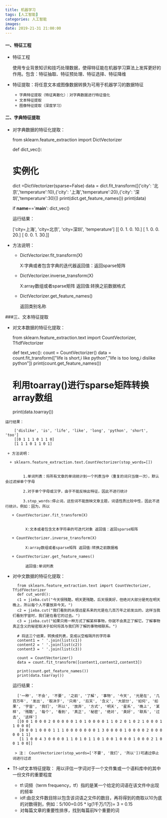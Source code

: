 ```yaml
---
title: 机器学习
tags: [人工智能]
categories: 人工智能
images: 
date: 2019-21-31 21:00:00
---
```


#### 一、特征工程

+ 特征工程

    使用专业背景知识和技巧处理数据，使得特征能在机器学习算法上发挥更好的作用。包含：特征抽取、特征预处理、特征选择、特征降维

 + 特征提取：将任意文本或图像数据转换为可用于机器学习的数据特征
 
    	+ 字典特征提取（特征离散化）：对字典数据进行特征值化
    	+ 文本特征提取
    	+ 图像特征提取（深度学习） 

#### 二、字典特征提取

   + 对字典数据的特征化提取：

        from sklearn.feature_extraction import DictVectorizer

	    def dict_vec():
	    # 实例化
	    dict =DictVectorizer(sparse=False)
	    data = dict.fit_transform([{'city': '北京','temperature':10},{'city': '上海','temperature':20},{'city': '深圳','temperature':30}])
	    print(dict.get_feature_names())
	    print(data)
	
	    if __name__=='__main__':
	    dict_vec()
    
     运行结果：

        ['city=上海', 'city=北京', 'city=深圳', 'temperature']
		[[ 0.  1.  0. 10.]
		 [ 1.  0.  0. 20.]
		 [ 0.  0.  1. 30.]]

+ 方法说明：

     + DictVectorizer.fit_transform(X) 


        X:字典或者包含字典的迭代器返回值：返回sparse矩阵

     + DictVectorizer.inverse_transform(X) 
    

        X:array数组或者sparse矩阵 返回值:转换之前数据格式
     
     + DictVectorizer.get_feature_names()


        返回类别名称
  
  
  
###三、文本特征提取

   +  对文本数据的特征化提取：
    
	    from sklearn.feature_extraction.text import CountVectorizer, TfidfVectorizer
	
		def text_vec():
	    count = CountVectorizer()
	    data = count.fit_transform(["life is short,i like python","life is too long,i dislike python"])
	    print(count.get_feature_names())
        # 利用toarray()进行sparse矩阵转换array数组
	    print(data.toarray())

    运行结果：

	    ['dislike', 'is', 'life', 'like', 'long', 'python', 'short', 'too']
	    [[0 1 1 1 0 1 1 0]
	    [1 1 1 0 1 1 0 1]

     + 方法说明：

      + sklearn.feature_extraction.text.CountVectorizer(stop_words=[])


            1.单词列表：将所有文章的单词统计到一个列表当中（重复的词只当做一次），默认会过滤掉单个字母

            2.对于单个字母或汉字，由于不能反映出特征，因此不进行统计

            3.stop_words:停止词，这些词不能放映文章主题，词语性质比较中性，因此不进行统计。例如：因为，所以

       + CountVectorizer.fit_transform(X)
    

             X:文本或者包含文本字符串的可迭代对象 返回值：返回sparse矩阵
     
       + CountVectorizer.inverse_transform(X) 

             X:array数组或者sparse矩阵 返回值:转换之前数据格

       + CountVectorizer.get_feature_names() 

             返回值:单词列表

+ 对中文数据的特征化提取：

        from sklearn.feature_extraction.text import CountVectorizer, TfidfVectorizer
		def cut_word():
	    c1 = jieba.cut("今天很残酷，明天更残酷，后天很美好，但绝对大部分是死在明天晚上，所以每个人不要放弃今天。")
	    c2 = jieba.cut("我们看到的从很远星系来的光是在几百万年之前发出的，这样当我们看到宇宙时，我们是在看它的过去。")
	    c3 = jieba.cut("如果只用一种方式了解某样事物，你就不会真正了解它。了解事物真正含义的秘密取决于如何将其与我们所了解的事物相联系。")

	    # 将这三个结果，转换成列表，变成以空格隔开的字符串
	    content1 = ' '.join(list(c1))
	    content2 = ' '.join(list(c2))
	    content3 = ' '.join(list(c3))
	
	    count = CountVectorizer()
	    data = count.fit_transform([content1,content2,content3])
	
	    print(count.get_feature_names())
	    print(data.toarray())

    运行结果：

	    ['一种', '不会', '不要', '之前', '了解', '事物', '今天', '光是在', '几百万年', '发出', '取决于', '只用', '后天', '含义', '大部分', '如何', '如果', '宇宙', '我们', '所以', '放弃', '方式', '明天', '星系', '晚上', '某样', '残酷', '每个', '看到', '真正', '秘密', '绝对', '美好', '联系', '过去', '这样']
		[[0 0 1 0 0 0 2 0 0 0 0 0 1 0 1 0 0 0 0 1 1 0 2 0 1 0 2 1 0 0 0 1 1 0 0 0]
		 [0 0 0 1 0 0 0 1 1 1 0 0 0 0 0 0 0 1 3 0 0 0 0 1 0 0 0 0 2 0 0 0 0 0 1 1]
		 [1 1 0 0 4 3 0 0 0 0 1 1 0 1 0 1 1 0 1 0 0 1 0 0 0 1 0 0 0 2 1 0 0 1 0 0]]

       > 注： CountVectorizer(stop_words=['不要', '我们', '所以'])可通过停止词进行过滤


+ Tf-idf文本特征提取：
  用以评估一字词对于一个文件集或一个语料库中的其中一份文件的重要程度

  	+ tf:词频（term frequency，tf）指的是某一个给定的词语在该文件中出现的频率
  	+ idf:由总文件数目除以包含该词语之文件的数目，再将得到的商取以10为底的对数得到，例如：5/100=0.05  * lg(1千万/1万)= 3 = 0.15
  	+ 对每篇文章的重要性排序，找到每篇前N个重要的词